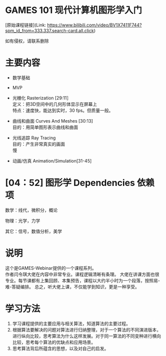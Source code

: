 # GAMES 101 现代计算机图形学入门

[原始课程链接](Link: https://www.bilibili.com/video/BV1X7411F744?spm_id_from=333.337.search-card.all.click)

如有侵权，请联系删除

# 主要内容

- 数学基础
- MVP
- 光栅化 Rasterization [29:11］  
定义：把3D空间中的几何形体显示在屏幕上  
特点：速度快，能达到实时，30 fps。但质量一般。

- 曲线和曲面 Curves And Meshes  [30:13]   
目的：用简单图形表示曲线和曲面

- 光线追踪 Ray Tracing  
目的：产生非常真实的画面  
慢

- 动画/仿真 Animation/Simulation[31-45]

# [04：52] 图形学 Dependencies 依赖项

数学：线代，微积分，概论  

物理：光学，力学  

其它：信号，数值分析，美学
  
# 说明

这个是GAMES-Webinar提供的一个课程系列。  
作者闫令琪大佬在内容中非常专业。课程逻辑清晰有条理。
大佬在讲课方面也很专业。每节课都有上集回顾、本集预告，课程以大约半小时为一个段落，按照易-难-答疑编排。
总之，听大佬上课，不仅能学到知识，更是一种享受。  

# 学习方法

1. 学习课程提供的主要应用与相关算法，知道算法的主要过程。  
2. 根据算法要解决的问题对算法进行归纳整理，对于一个算法的不同演进版本，进行纵向比较，思考算法为什么这样发展。对于同一算法的不同变种进行横向比较，思考每个算法的优缺点和应用场景。  
3. 思考算法背后所蕴含的思想，以及对自己的启发。

